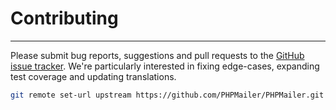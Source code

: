 # Contributing
___
Please submit bug reports, suggestions and pull requests to the [GitHub issue tracker](#).
We're particularly interested in fixing edge-cases, expanding test coverage and updating translations.
```bash
git remote set-url upstream https://github.com/PHPMailer/PHPMailer.git
